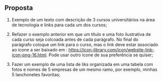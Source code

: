 ## Proposta
1. Exemplo de um texto com descrição de 3 cursos universitários na área de tecnologia e links para cada um dos cursos;

2. Refazer o exemplo anterior em que um título e uma foto ilustrativa de cada curso seja colcoada antes de cada parágrafo. No final do parágrafo coloque um link para o curso, mas o link deve estar associado ao ícone a ser baixado em : https://icon-library.com/icon/website-link-icon-png-16.html. Pode usar outro ícone de sua preferência se quiser;

3. Fazer um exemplo de uma lista de liks organizada em uma tabela com fotos e nomes de 5 empresas de um mesmo ramo, por exemplo, minhas 5 lanchonetes favoritas;
